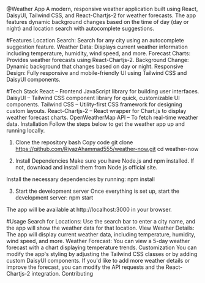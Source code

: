 @Weather App
A modern, responsive weather application built using React, DaisyUI, Tailwind CSS, and React-Chartjs-2 for weather forecasts. The app features dynamic background changes based on the time of day (day or night) and location search with autocomplete suggestions.

#Features
Location Search: Search for any city using an autocomplete suggestion feature.
Weather Data: Displays current weather information including temperature, humidity, wind speed, and more.
Forecast Charts: Provides weather forecasts using React-Chartjs-2.
Background Change: Dynamic background that changes based on day or night.
Responsive Design: Fully responsive and mobile-friendly UI using Tailwind CSS and DaisyUI components.

#Tech Stack
React – Frontend JavaScript library for building user interfaces.
DaisyUI – Tailwind CSS component library for quick, customizable UI components.
Tailwind CSS – Utility-first CSS framework for designing custom layouts.
React-Chartjs-2 – React wrapper for Chart.js to display weather forecast charts.
OpenWeatherMap API – To fetch real-time weather data.
Installation
Follow the steps below to get the weather app up and running locally.

1. Clone the repository
bash
Copy code
git clone https://github.com/RiyazAhammad555/weather-now.git
cd weather-now

2. Install Dependencies
Make sure you have Node.js and npm installed. If not, download and install them from Node.js official site.

Install the necessary dependencies by running:
npm install

3. Start the development server
Once everything is set up, start the development server:
npm start

The app will be available at http://localhost:3000 in your browser.

#Usage
Search for Locations: Use the search bar to enter a city name, and the app will show the weather data for that location.
View Weather Details: The app will display current weather data, including temperature, humidity, wind speed, and more.
Weather Forecast: You can view a 5-day weather forecast with a chart displaying temperature trends.
Customization
You can modify the app's styling by adjusting the Tailwind CSS classes or by adding custom DaisyUI components.
If you'd like to add more weather details or improve the forecast, you can modify the API requests and the React-Chartjs-2 integration.
Contributing
